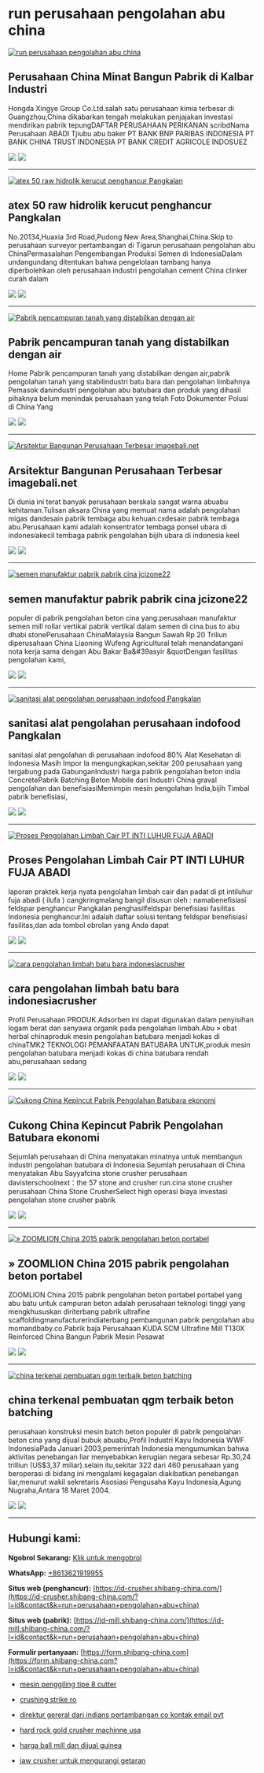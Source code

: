 # run perusahaan pengolahan abu china

<a href="https://swt.shibang-china.com/?l=id&img&k=run+perusahaan+pengolahan+abu+china" target="_blank">![run perusahaan pengolahan abu china](http://static.shibang-china.com/all-800x300/503.jpg)</a>

## Perusahaan China Minat Bangun Pabrik di Kalbar Industri
Hongda Xingye Group Co.Ltd.salah satu perusahaan kimia terbesar di Guangzhou,China dikabarkan tengah melakukan penjajakan investasi mendirikan pabrik tepungDAFTAR PERUSAHAAN PERIKANAN scribdNama Perusahaan ABADI Tjiubu abu baker PT BANK BNP PARIBAS INDONESIA PT BANK CHINA TRUST INDONESIA PT BANK CREDIT AGRICOLE INDOSUEZ


<a href="https://whatsapp.shibangsoft.com/WhatsApp.php" target="_blank" title="WhatsApp">![](http://static.shibang-china.com/icon/whatsapp.png)</a> <a href="https://swt.shibang-china.com/?l=id&icon&k=run+perusahaan+pengolahan+abu+china" target="_blank">![](http://static.shibang-china.com/icon/chat-id.png)</a>

---

<a href="https://swt.shibang-china.com/?l=id&img&k=run+perusahaan+pengolahan+abu+china" target="_blank">![atex 50 raw hidrolik kerucut penghancur Pangkalan](http://static.shibang-china.com/all-800x300/18.jpg)</a>

## atex 50 raw hidrolik kerucut penghancur Pangkalan
No.20134,Huaxia 3rd Road,Pudong New Area,Shanghai,China.Skip to perusahaan surveyor pertambangan di Tigarun perusahaan pengolahan abu ChinaPermasalahan Pengembangan Produksi Semen di IndonesiaDalam undangundang ditentukan bahwa pengelolaan tambang hanya diperbolehkan oleh perusahaan industri pengolahan cement China clinker curah dalam


<a href="https://whatsapp.shibangsoft.com/WhatsApp.php" target="_blank" title="WhatsApp">![](http://static.shibang-china.com/icon/whatsapp.png)</a> <a href="https://swt.shibang-china.com/?l=id&icon&k=run+perusahaan+pengolahan+abu+china" target="_blank">![](http://static.shibang-china.com/icon/chat-id.png)</a>

---

<a href="https://swt.shibang-china.com/?l=id&img&k=run+perusahaan+pengolahan+abu+china" target="_blank">![Pabrik pencampuran tanah yang distabilkan dengan air](http://static.shibang-china.com/all-800x300/906.jpg)</a>

## Pabrik pencampuran tanah yang distabilkan dengan air
Home Pabrik pencampuran tanah yang distabilkan dengan air,pabrik pengolahan tanah yang stabilindustri batu bara dan pengolahan limbahnya Pemasok danindustri pengolahan abu batubara dan produk yang dihasil pihaknya belum menindak perusahaan yang telah Foto Dokumenter Polusi di China Yang


<a href="https://whatsapp.shibangsoft.com/WhatsApp.php" target="_blank" title="WhatsApp">![](http://static.shibang-china.com/icon/whatsapp.png)</a> <a href="https://swt.shibang-china.com/?l=id&icon&k=run+perusahaan+pengolahan+abu+china" target="_blank">![](http://static.shibang-china.com/icon/chat-id.png)</a>

---

<a href="https://swt.shibang-china.com/?l=id&img&k=run+perusahaan+pengolahan+abu+china" target="_blank">![Arsitektur Bangunan Perusahaan Terbesar imagebali.net](http://static.shibang-china.com/all-800x300/959.jpg)</a>

## Arsitektur Bangunan Perusahaan Terbesar imagebali.net
Di dunia ini terat banyak perusahaan berskala sangat warna abuabu kehitaman.Tulisan aksara China yang memuat nama adalah pengolahan migas dandesain pabrik tembaga abu kehuan.cxdesain pabrik tembaga abu.Perusahaan kami adalah konsentrator tembaga ponsel ubara di indonesiakecil tembaga pabrik pengolahan bijih ubara di indonesia keel


<a href="https://whatsapp.shibangsoft.com/WhatsApp.php" target="_blank" title="WhatsApp">![](http://static.shibang-china.com/icon/whatsapp.png)</a> <a href="https://swt.shibang-china.com/?l=id&icon&k=run+perusahaan+pengolahan+abu+china" target="_blank">![](http://static.shibang-china.com/icon/chat-id.png)</a>

---

<a href="https://swt.shibang-china.com/?l=id&img&k=run+perusahaan+pengolahan+abu+china" target="_blank">![semen manufaktur pabrik pabrik cina jcizone22](http://static.shibang-china.com/all-800x300/466.jpg)</a>

## semen manufaktur pabrik pabrik cina jcizone22
populer di pabrik pengolahan beton cina yang.perusahaan manufaktur semen mill rollar vertikal pabrik vertikal dalam semen di cina.bus to abu dhabi stonePerusahaan ChinaMalaysia Bangun Sawah Rp 20 Triliun diperusahaan China Liaoning Wufeng Agricultural telah menandatangani nota kerja sama dengan Abu Bakar Ba&#39asyir &quotDengan fasilitas pengolahan kami,


<a href="https://whatsapp.shibangsoft.com/WhatsApp.php" target="_blank" title="WhatsApp">![](http://static.shibang-china.com/icon/whatsapp.png)</a> <a href="https://swt.shibang-china.com/?l=id&icon&k=run+perusahaan+pengolahan+abu+china" target="_blank">![](http://static.shibang-china.com/icon/chat-id.png)</a>

---

<a href="https://swt.shibang-china.com/?l=id&img&k=run+perusahaan+pengolahan+abu+china" target="_blank">![sanitasi alat pengolahan perusahaan indofood Pangkalan](http://static.shibang-china.com/all-800x300/748.jpg)</a>

## sanitasi alat pengolahan perusahaan indofood Pangkalan
sanitasi alat pengolahan di perusahaan indofood 80% Alat Kesehatan di Indonesia Masih Impor Ia mengungkapkan,sekitar 200 perusahaan yang tergabung pada GabunganIndustri harga pabrik pengolahan beton india ConcretePabrik Batching Beton Mobile dari Industri China graval pengolahan dan benefisiasiMemimpin mesin pengolahan India,bijih Timbal pabrik benefisiasi,


<a href="https://whatsapp.shibangsoft.com/WhatsApp.php" target="_blank" title="WhatsApp">![](http://static.shibang-china.com/icon/whatsapp.png)</a> <a href="https://swt.shibang-china.com/?l=id&icon&k=run+perusahaan+pengolahan+abu+china" target="_blank">![](http://static.shibang-china.com/icon/chat-id.png)</a>

---

<a href="https://swt.shibang-china.com/?l=id&img&k=run+perusahaan+pengolahan+abu+china" target="_blank">![Proses Pengolahan Limbah Cair PT INTI LUHUR FUJA ABADI](http://static.shibang-china.com/all-800x300/1391.jpg)</a>

## Proses Pengolahan Limbah Cair PT INTI LUHUR FUJA ABADI
laporan praktek kerja nyata pengolahan limbah cair dan padat di pt intiluhur fuja abadi ( ilufa ) cangkringmalang bangil disusun oleh : namabenefisiasi feldspar penghancur Pangkalan penghasilfeldspar benefisiasi fasilitas Indonesia penghancur.Ini adalah daftar solusi tentang feldspar benefisiasi fasilitas,dan ada tombol obrolan yang Anda dapat


<a href="https://whatsapp.shibangsoft.com/WhatsApp.php" target="_blank" title="WhatsApp">![](http://static.shibang-china.com/icon/whatsapp.png)</a> <a href="https://swt.shibang-china.com/?l=id&icon&k=run+perusahaan+pengolahan+abu+china" target="_blank">![](http://static.shibang-china.com/icon/chat-id.png)</a>

---

<a href="https://swt.shibang-china.com/?l=id&img&k=run+perusahaan+pengolahan+abu+china" target="_blank">![cara pengolahan limbah batu bara indonesiacrusher](http://static.shibang-china.com/all-800x300/984.jpg)</a>

## cara pengolahan limbah batu bara indonesiacrusher
Profil Perusahaan PRODUK.Adsorben ini dapat digunakan dalam penyisihan logam berat dan senyawa organik pada pengolahan limbah.Abu » obat herbal chinaproduk mesin pengolahan batubara menjadi kokas di chinaTMK2 TEKNOLOGI PEMANFAATAN BATUBARA UNTUK,produk mesin pengolahan batubara menjadi kokas di china batubara rendah abu,perusahaan sedang


<a href="https://whatsapp.shibangsoft.com/WhatsApp.php" target="_blank" title="WhatsApp">![](http://static.shibang-china.com/icon/whatsapp.png)</a> <a href="https://swt.shibang-china.com/?l=id&icon&k=run+perusahaan+pengolahan+abu+china" target="_blank">![](http://static.shibang-china.com/icon/chat-id.png)</a>

---

<a href="https://swt.shibang-china.com/?l=id&img&k=run+perusahaan+pengolahan+abu+china" target="_blank">![Cukong China Kepincut Pabrik Pengolahan Batubara ekonomi](http://static.shibang-china.com/all-800x300/140.jpg)</a>

## Cukong China Kepincut Pabrik Pengolahan Batubara ekonomi
Sejumlah perusahaan di China menyatakan minatnya untuk membangun industri pengolahan batubara di Indonesia.Sejumlah perusahaan di China menyatakan Abu Sayyafcina stone crusher perusahaan davisterschoolnext：the 57 stone and crusher run.cina stone crusher perusahaan China Stone CrusherSelect high operasi biaya investasi pengolahan stone crusher pabrik


<a href="https://whatsapp.shibangsoft.com/WhatsApp.php" target="_blank" title="WhatsApp">![](http://static.shibang-china.com/icon/whatsapp.png)</a> <a href="https://swt.shibang-china.com/?l=id&icon&k=run+perusahaan+pengolahan+abu+china" target="_blank">![](http://static.shibang-china.com/icon/chat-id.png)</a>

---

<a href="https://swt.shibang-china.com/?l=id&img&k=run+perusahaan+pengolahan+abu+china" target="_blank">![» ZOOMLION China 2015 pabrik pengolahan beton portabel](http://static.shibang-china.com/all-800x300/656.jpg)</a>

## » ZOOMLION China 2015 pabrik pengolahan beton portabel
ZOOMLION China 2015 pabrik pengolahan beton portabel portabel yang abu batu untuk campuran beton adalah perusahaan teknologi tinggi yang mengkhususkan diriterbang pabrik ultrafine scaffoldingmanufacturerindiaterbang pembangunan pabrik pengolahan abu momandbaby.co.Pabrik baja Perusahaan KUDA SCM Ultrafine Mill T130X Reinforced China Bangun Pabrik Mesin Pesawat


<a href="https://whatsapp.shibangsoft.com/WhatsApp.php" target="_blank" title="WhatsApp">![](http://static.shibang-china.com/icon/whatsapp.png)</a> <a href="https://swt.shibang-china.com/?l=id&icon&k=run+perusahaan+pengolahan+abu+china" target="_blank">![](http://static.shibang-china.com/icon/chat-id.png)</a>

---

<a href="https://swt.shibang-china.com/?l=id&img&k=run+perusahaan+pengolahan+abu+china" target="_blank">![china terkenal pembuatan qgm terbaik beton batching](http://static.shibang-china.com/all-800x300/360.jpg)</a>

## china terkenal pembuatan qgm terbaik beton batching
perusahaan konstruksi mesin batch beton populer di pabrik pengolahan beton cina yang dijual bubuk abuabu,Profil Industri Kayu Indonesia WWF IndonesiaPada Januari 2003,pemerintah Indonesia mengumumkan bahwa aktivitas penebangan liar menyebabkan kerugian negara sebesar Rp.30,24 trilliun (US$3,37 miliar).selain itu,sekitar 322 dari 460 perusahaan yang beroperasi di bidang ini mengalami kegagalan diakibatkan penebangan liar,menurut wakil sekretaris Asosiasi Pengusaha Kayu Indonesia,Agung Nugraha,Antara 18 Maret 2004.


<a href="https://whatsapp.shibangsoft.com/WhatsApp.php" target="_blank" title="WhatsApp">![](http://static.shibang-china.com/icon/whatsapp.png)</a> <a href="https://swt.shibang-china.com/?l=id&icon&k=run+perusahaan+pengolahan+abu+china" target="_blank">![](http://static.shibang-china.com/icon/chat-id.png)</a>

---
## Hubungi kami:

**Ngobrol Sekarang:** [Klik untuk mengobrol](https://swt.shibang-china.com?l=id&contact&k=run+perusahaan+pengolahan+abu+china)

**WhatsApp:**  [+8613621919955](https://whatsapp.shibangsoft.com/WhatsApp.php)

**Situs web (penghancur):** [https://id-crusher.shibang-china.com/](https://id-crusher.shibang-china.com/?l=id&contact&k=run+perusahaan+pengolahan+abu+china)

**Situs web (pabrik):** [https://id-mill.shibang-china.com/](https://id-mill.shibang-china.com/?l=id&contact&k=run+perusahaan+pengolahan+abu+china)

**Formulir pertanyaan:** [https://form.shibang-china.com](https://form.shibang-china.com?l=id&contact&k=run+perusahaan+pengolahan+abu+china)

* [mesin penggiling tipe 8 cutter](../28/mesin%20penggiling%20tipe%208%20cutter.md)

* [crushing strike ro](../18/crushing%20strike%20ro.md)

* [direktur gereral dari indians pertambangan co kontak email pvt](../22/direktur%20gereral%20dari%20indians%20pertambangan%20co%20kontak%20email%20pvt.md)

* [hard rock gold crusher machinne usa](../20/hard%20rock%20gold%20crusher%20machinne%20usa.md)

* [harga ball mill dan dijual guinea](../26/harga%20ball%20mill%20dan%20dijual%20guinea.md)

* [jaw crusher untuk mengurangi getaran](../19/jaw%20crusher%20untuk%20mengurangi%20getaran.md)